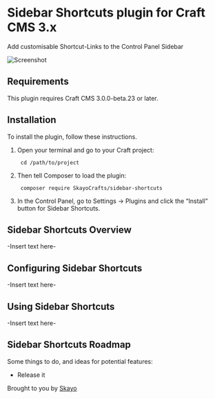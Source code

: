# Sidebar Shortcuts plugin for Craft CMS 3.x

Add customisable Shortcut-Links to the Control Panel Sidebar

![Screenshot](resources/img/plugin-logo.png)

## Requirements

This plugin requires Craft CMS 3.0.0-beta.23 or later.

## Installation

To install the plugin, follow these instructions.

1. Open your terminal and go to your Craft project:

        cd /path/to/project

2. Then tell Composer to load the plugin:

        composer require SkayoCrafts/sidebar-shortcuts

3. In the Control Panel, go to Settings → Plugins and click the “Install” button for Sidebar Shortcuts.

## Sidebar Shortcuts Overview

-Insert text here-

## Configuring Sidebar Shortcuts

-Insert text here-

## Using Sidebar Shortcuts

-Insert text here-

## Sidebar Shortcuts Roadmap

Some things to do, and ideas for potential features:

* Release it

Brought to you by [Skayo](https://skayo.github.io)
